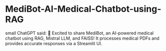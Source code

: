 # MediBot-AI-Medical-Chatbot-using-RAG
small ChatGPT said: 🚀 Excited to share MediBot, an AI-powered medical chatbot using RAG, Mistral LLM, and FAISS! It processes medical PDFs and provides accurate responses via a Streamlit UI.
